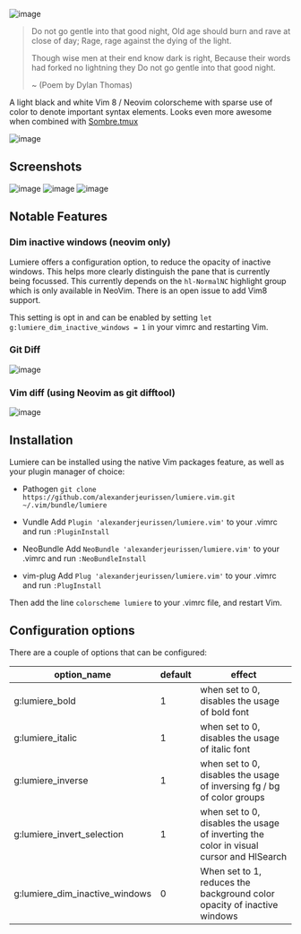 ![image](https://raw.githubusercontent.com/alexanderjeurissen/lumiere.vim/master/assets/lumiere_logo.png)

>Do not go gentle into that good night,
>Old age should burn and rave at close of day;
>Rage, rage against the dying of the light.
>
>Though wise men at their end know dark is right,
>Because their words had forked no lightning they
>Do not go gentle into that good night.
>
> ~ (Poem by Dylan Thomas)


A light black and white Vim 8 / Neovim colorscheme with sparse use of color to denote important syntax elements.
Looks even more awesome when combined with [Sombre.tmux](https://github.com/alexanderjeurissen/sombre.tmux)


![image](https://raw.githubusercontent.com/alexanderjeurissen/lumiere.vim/master/assets/lumiere_dim_inactive.png)

## Screenshots

![image](https://raw.githubusercontent.com/alexanderjeurissen/lumiere.vim/master/assets/lumiere_rb.png)
![image](https://raw.githubusercontent.com/alexanderjeurissen/lumiere.vim/master/assets/lumiere_py.png)
![image](https://raw.githubusercontent.com/alexanderjeurissen/lumiere.vim/master/assets/lumiere_js.png)

## Notable Features
### Dim inactive windows (neovim only)
Lumiere offers a configuration option, to reduce the opacity of inactive windows. This helps more clearly
distinguish the pane that is currently being focussed. This currently depends on the `hl-NormalNC` highlight group which
is only available in NeoVim. There is an open issue to add Vim8 support.

This setting is opt in and can be enabled by setting `let g:lumiere_dim_inactive_windows = 1`  in your vimrc
and restarting Vim.

### Git Diff
![image](https://raw.githubusercontent.com/alexanderjeurissen/lumiere.vim/master/assets/gitdiff.png)

### Vim diff (using Neovim as git difftool)
![image](https://raw.githubusercontent.com/alexanderjeurissen/lumiere.vim/master/assets/vimdiff.png)

## Installation
Lumiere can be installed using the native Vim packages feature, as well as your plugin manager of choice:

- Pathogen
`git clone https://github.com/alexanderjeurissen/lumiere.vim.git ~/.vim/bundle/lumiere`

- Vundle
Add `Plugin 'alexanderjeurissen/lumiere.vim'` to your .vimrc and run `:PluginInstall`

- NeoBundle
Add `NeoBundle 'alexanderjeurissen/lumiere.vim'` to your .vimrc and run `:NeoBundleInstall`

- vim-plug
Add `Plug 'alexanderjeurissen/lumiere.vim'` to your .vimrc and run `:PlugInstall`

Then add the line `colorscheme lumiere` to your .vimrc file, and restart Vim.

## Configuration options
There are a couple of options that can be configured:

| option_name | default | effect |
|-------------|---------|--------|
| g:lumiere_bold | 1 | when set to 0, disables the usage of bold font |
| g:lumiere_italic | 1 | when set to 0, disables the usage of italic font |
| g:lumiere_inverse | 1 | when set to 0, disables the usage of inversing fg / bg of color groups |
| g:lumiere_invert_selection | 1 | when set to 0, disables the usage of inverting the color in visual cursor and HlSearch|
| g:lumiere_dim_inactive_windows | 0 | When set to 1, reduces the background color opacity of inactive windows|
